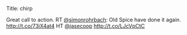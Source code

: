 Title: chirp

Great call to action. RT <a href="http://twitter.com/simonrohrbach">@simonrohrbach</a>: Old Spice have done it again. <a href="http://t.co/73iX4at4">http://t.co/73iX4at4</a> HT <a href="http://twitter.com/jasecoop">@jasecoop</a> <a href="http://t.co/LJcVpCtC">http://t.co/LJcVpCtC</a>

